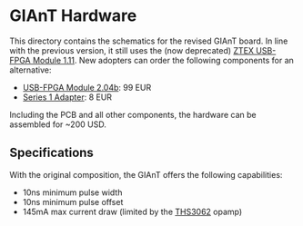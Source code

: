# GIAnT Hardware

This directory contains the schematics for the revised GIAnT board. In line with the previous version, it still uses the (now deprecated) [ZTEX USB-FPGA Module 1.11](https://www.ztex.de/usb-fpga-1/usb-fpga-1.11.e.html). New adopters can order the following components for an alternative:

- [USB-FPGA Module 2.04b](https://shop.ztex.de/product_info.php?cPath=25&products_id=89): 99 EUR
- [Series 1 Adapter](https://www.ztex.de/usb-fpga-2/1-adapter.e.html): 8 EUR

Including the PCB and all other components, the hardware can be assembled for ~200 USD.

## Specifications
With the original composition, the GIAnT offers the following capabilities:

- 10ns minimum pulse width
- 10ns minimum pulse offset
- 145mA max current draw (limited by the [THS3062](https://www.ti.com/store/ti/en/p/product/?p=THS3062D) opamp)
